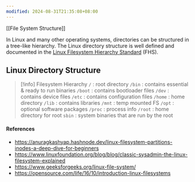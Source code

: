 ```yaml
---
modified: 2024-08-31T21:35:08+08:00
---
```

[[File System Structure]]

In Linux and many other operating systems, directories can be structured in a tree-like hierarchy. The Linux directory structure is well defined and documented in the [Linux Filesystem Hierarchy Standard](http://www.pathname.com/fhs/) (FHS).
## Linux Directory Structure
>[!info] Filesystem Hierarchy
>`/` : root directory
>`/bin` : contains essential & ready to run binaries
>`/boot` : contains bootloader files
>`/dev` : contains device files
>`/etc` : contains configuration files
>`/home` : home directory
>`/lib` : contains libraries
>`/mnt` : temp mounted FS
>`/opt` : optional software packages
>`/proc` : process info
>`/root` : home directory for root
>`sbin` : system binaries that are run by the root





#### References
- https://anuragkashyap.hashnode.dev/linux-filesystem-partitions-inodes-a-deep-dive-for-beginners
- https://www.linuxfoundation.org/blog/blog/classic-sysadmin-the-linux-filesystem-explained
- https://www.geeksforgeeks.org/linux-file-system/
- https://opensource.com/life/16/10/introduction-linux-filesystems

